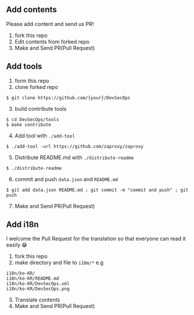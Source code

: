 ## Add contents
Please add content and send us PR!
1. fork this repo
2. Edit contents from forked repo
3. Make and Send PR(Pull Request)

## Add tools
1. form this repo
2. clone forked repo
```
$ git clone https://github.com/{your}/DevSecOps
```
3. build contribute tools
```
$ cd DevSecOps/tools
$ make contribute
```
4. Add tool with `./add-tool`
```
$ ./add-tool -url https://github.com/zaproxy/zaproxy
```
5. Distribute README.md with `./distribute-readme`
```
$ ./distribute-readme
```
6. commit and push `data.json` and `README.md`
```
$ git add data.json README.md ; git commit -m "commit and push" ; git push
```
7. Make and Send PR(Pull Request)

## Add i18n
I welcome the Pull Request for the translation so that everyone can read it easily 😁
1. fork this repo
2. make directory and file to `i18m/*`
e.g 
```
i18n/ko-KR/
i18n/ko-KR/README.md
i18n/ko-KR/DevSecOps.xml
i18n/ko-KR/DevSecOps.png
```
3. Translate contents
4. Make and Send PR(Pull Request)
